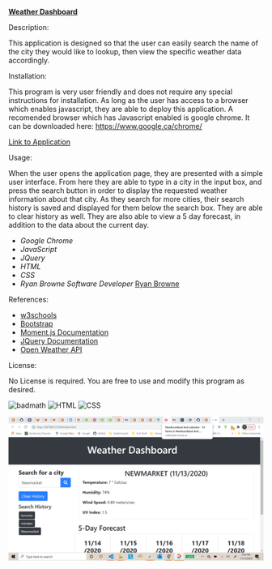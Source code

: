 [**Weather Dashboard**](https://github.com/ryanbrowne360/WeatherDashboard.git)

Description:

This application is designed so that the user can easily search the name of the city they would like to lookup, then view the specific weather data accordingly.

Installation:

This program is very user friendly and does not require any special instructions for installation. As long as the user has access to a browser which enables javascript, they are able to deploy this application.
A recomended browser which has Javascript enabled is google chrome. It can be downloaded here: https://www.google.ca/chrome/

[Link to Application](https://ryanbrowne360.github.io/WeatherDashboard/)

Usage:

When the user opens the application page, they are presented with a simple user interface. From here they are able to type in a city in the input box, and press the search button in order to display the requested weather information about that city. As they search for more cities, their search history is saved and displayed for them below the search box. They are able to clear history as well. They are also able to view a 5 day forecast, in addition to the data about the current day.

- *Google Chrome*
- *JavaScript*
- *JQuery*
- *HTML*
- *CSS*
- *Ryan Browne Software Developer* [Ryan Browne](https://github.com/ryanbrowne360/)

References:

- [w3schools](https://www.w3schools.com/)
- [Bootstrap](https://getbootstrap.com/docs/4.4/getting-started/introduction/)
- [Moment.js Documentation](https://momentjs.com/docs/)
- [JQuery Documentation](https://api.jquery.com/)
- [Open Weather API](https://openweathermap.org/)

License:

No License is required. You are free to use and modify this program as desired.

![badmath](https://img.shields.io/github/languages/top/nielsenjared/badmath)
![HTML](https://img.shields.io/badge/HTML-100%25-orange)
![CSS](https://img.shields.io/badge/CSS-100%25-yellowgreen)

![image](https://github.com/ryanbrowne360/WeatherDashboard/blob/main/Screenshot%202020-11-13%20154056.png)
	